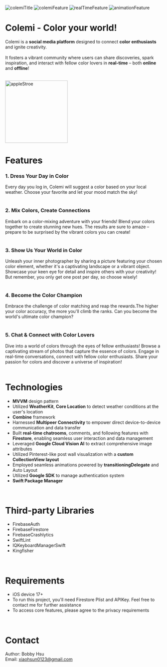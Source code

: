 ![colemiTitle](https://github.com/xiaohsun/Colemi/assets/111532363/854beb80-5fa3-4b58-90ac-b43edb04da78)
![colemiFeature](https://github.com/xiaohsun/Colemi/assets/111532363/a4e7f2e9-c441-4ba5-86e5-06aa427de426)
![realTimeFeature](https://github.com/xiaohsun/Colemi/assets/111532363/b0890e44-013c-4fc0-b6c7-6a333895a176)
![animationFeature](https://github.com/xiaohsun/Colemi/assets/111532363/51cab557-3a7c-42f6-9e1a-a42712fd9868)

# Colemi - Color your world!

Colemi is a **social media platform** designed to connect **color enthusiasts** and ignite creativity.
<br/>
<br/>
It fosters a vibrant community where users can share discoveries, spark inspiration, and interact with fellow color lovers in **real-time** – both **online** and **offline**!
<br/>
<br/>

[<img width="200" alt="appleStroe" src="https://github.com/xiaohsun/Colemi/assets/111532363/5b2ff704-96d9-4055-883c-f4863c5285f1">](https://apps.apple.com/us/app/colemi/id6499223471?uo=2)


# Features

### 1. Dress Your Day in Color

Every day you log in, Colemi will suggest a color based on your local weather. Choose your favorite and let your mood match the sky!
<br/>
<br/>
### 2. Mix Colors, Create Connections

Embark on a color-mixing adventure with your friends! Blend your colors together to create stunning new hues. The results are sure to amaze – prepare to be surprised by the vibrant colors you can create!
<br/>
<br/>
### 3. Show Us Your World in Color

Unleash your inner photographer by sharing a picture featuring your chosen color element, whether it's a captivating landscape or a vibrant object. Showcase your keen eye for detail and inspire others with your creativity! But remember, you only get one post per day, so choose wisely!
<br/>
<br/>
### 4. Become the Color Champion

Embrace the challenge of color matching and reap the rewards.The higher your color accuracy, the more you'll climb the ranks. Can you become the world's ultimate color champion?
<br/>
<br/>
### 5. Chat & Connect with Color Lovers

Dive into a world of colors through the eyes of fellow enthusiasts! Browse a captivating stream of photos that capture the essence of colors. Engage in real-time conversations, connect with fellow color enthusiasts. Share your passion for colors and discover a universe of inspiration!
<br/>
<br/>
# Technologies

- **MVVM** design pattern
- Utilized **WeatherKit**, **Core Location** to detect weather conditions at the user's location
- **Combine** framework
- Harnessed **Multipeer Connectivity** to empower direct device-to-device
communication and data transfer
- Built **real-time chatrooms**, comments, and following features with **Firestore**, enabling seamless user interaction and data management
- Leveraged **Google Cloud Vision AI** to extract comprehensive image attributes
- Utilized Pinterest-like post wall visualization with a **custom CollectionView layout**
- Employed seamless animations powered by **transitioningDelegate** and Auto Layout
- Utilized **Google SDK** to manage authentication system
- **Swift Package Manager**
<br/>

# Third-party Libraries

- FirebaseAuth
- FirebaseFirestore
- FirebaseCrashlytics
- SwiftLint
- IQKeyboardManagerSwift
- Kingfisher
<br/>

# Requirements

- iOS device 17+
- To run this project, you'll need Firestore Plist and APIKey. Feel free to contact me for further assistance
- To access core features, please agree to the privacy requirements
<br/>

# Contact
Author: Bobby Hsu<br/>
Email: xiaohsun0123@gmail.com
